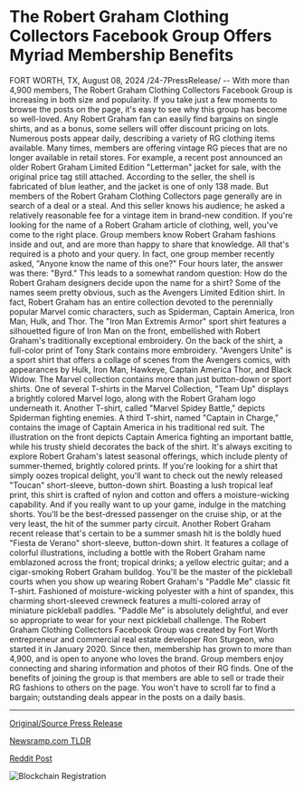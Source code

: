 # The Robert Graham Clothing Collectors Facebook Group Offers Myriad Membership Benefits

FORT WORTH, TX, August 08, 2024 /24-7PressRelease/ -- With more than 4,900 members, The Robert Graham Clothing Collectors Facebook Group is increasing in both size and popularity. If you take just a few moments to browse the posts on the page, it's easy to see why this group has become so well-loved. Any Robert Graham fan can easily find bargains on single shirts, and as a bonus, some sellers will offer discount pricing on lots.  Numerous posts appear daily, describing a variety of RG clothing items available. Many times, members are offering vintage RG pieces that are no longer available in retail stores. For example, a recent post announced an older Robert Graham Limited Edition "Letterman" jacket for sale, with the original price tag still attached. According to the seller, the shell is fabricated of blue leather, and the jacket is one of only 138 made. But members of the Robert Graham Clothing Collectors page generally are in search of a deal or a steal. And this seller knows his audience; he asked a relatively reasonable fee for a vintage item in brand-new condition.  If you're looking for the name of a Robert Graham article of clothing, well, you've come to the right place. Group members know Robert Graham fashions inside and out, and are more than happy to share that knowledge. All that's required is a photo and your query. In fact, one group member recently asked, "Anyone know the name of this one?" Four hours later, the answer was there: "Byrd."   This leads to a somewhat random question: How do the Robert Graham designers decide upon the name for a shirt? Some of the names seem pretty obvious, such as the Avengers Limited Edition shirt. In fact, Robert Graham has an entire collection devoted to the perennially popular Marvel comic characters, such as Spiderman, Captain America, Iron Man, Hulk, and Thor. The "Iron Man Extremis Armor" sport shirt features a silhouetted figure of Iron Man on the front, embellished with Robert Graham's traditionally exceptional embroidery. On the back of the shirt, a full-color print of Tony Stark contains more embroidery. "Avengers Unite" is a sport shirt that offers a collage of scenes from the Avengers comics, with appearances by Hulk, Iron Man, Hawkeye, Captain America Thor, and Black Widow.   The Marvel collection contains more than just button-down or sport shirts. One of several T-shirts in the Marvel Collection, "Team Up" displays a brightly colored Marvel logo, along with the Robert Graham logo underneath it. Another T-shirt, called "Marvel Spidey Battle," depicts Spiderman fighting enemies. A third T-shirt, named "Captain in Charge," contains the image of Captain America in his traditional red suit. The illustration on the front depicts Captain America fighting an important battle, while his trusty shield decorates the back of the shirt.  It's always exciting to explore Robert Graham's latest seasonal offerings, which include plenty of summer-themed, brightly colored prints. If you're looking for a shirt that simply oozes tropical delight, you'll want to check out the newly released "Toucan" short-sleeve, button-down shirt. Boasting a lush tropical leaf print, this shirt is crafted of nylon and cotton and offers a moisture-wicking capability. And if you really want to up your game, indulge in the matching shorts. You'll be the best-dressed passenger on the cruise ship, or at the very least, the hit of the summer party circuit.  Another Robert Graham recent release that's certain to be a summer smash hit is the boldly hued "Fiesta de Verano" short-sleeve, button-down shirt. It features a collage of colorful illustrations, including a bottle with the Robert Graham name emblazoned across the front; tropical drinks; a yellow electric guitar; and a cigar-smoking Robert Graham bulldog.  You'll be the master of the pickleball courts when you show up wearing Robert Graham's "Paddle Me" classic fit T-shirt. Fashioned of moisture-wicking polyester with a hint of spandex, this charming short-sleeved crewneck features a multi-colored array of miniature pickleball paddles. "Paddle Me" is absolutely delightful, and ever so appropriate to wear for your next pickleball challenge.  The Robert Graham Clothing Collectors Facebook Group was created by Fort Worth entrepreneur and commercial real estate developer Ron Sturgeon, who started it in January 2020. Since then, membership has grown to more than 4,900, and is open to anyone who loves the brand. Group members enjoy connecting and sharing information and photos of their RG finds. One of the benefits of joining the group is that members are able to sell or trade their RG fashions to others on the page. You won't have to scroll far to find a bargain; outstanding deals appear in the posts on a daily basis. 

---

[Original/Source Press Release](https://www.24-7pressrelease.com/press-release/512172/the-robert-graham-clothing-collectors-facebook-group-offers-myriad-membership-benefits)
                    

[Newsramp.com TLDR](None) 



[Reddit Post](https://www.reddit.com/r/Lifestyle_Culture/comments/1emzkg3/robert_graham_clothing_collectors_facebook_group/) 



![Blockchain Registration](https://cdn.newsramp.app/24-7PressRelease/qrcode/248/8/veilBVxk.webp)